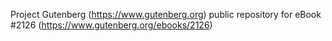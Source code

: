 Project Gutenberg (https://www.gutenberg.org) public repository for eBook #2126 (https://www.gutenberg.org/ebooks/2126)
